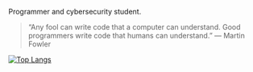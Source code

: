 Programmer and cybersecurity student.

> “Any fool can write code that a computer can understand. Good programmers write code that humans can understand.”
― Martin Fowler

[![Top Langs](https://github-readme-stats.vercel.app/api/top-langs/?username=camishollmann)](https://github.com/anuraghazra/github-readme-stats)

